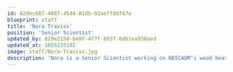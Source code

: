 ```yaml
---
id: 82dec687-4087-4544-81db-02aeff0df67e
blueprint: staff
title: 'Nora Traviss'
position: 'Senior Scientist'
updated_by: 829e2150-be0f-477f-b037-6d61ea938aed
updated_at: 1655235182
image: staff/Nora-Traviss.jpg
description: 'Nora is a Senior Scientist working on NESCAUM’s wood heating effort. She also develops input into NESCAUM research plans, leads strategies to advance NESCAUM’s wood heat initiatives, and manages collaboration between internal and external partners. Dr. Traviss joins NESCAUM after working at Keene State College for almost 20 years. She has expertise in exposure assessment (indoor and outdoor air quality), including chemical and toxicological characterization of particles from combustion and other aerosol sources.'
---
```

